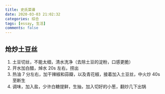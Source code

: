 ```yaml
---
title: 史氏菜谱
date: 2020-03-03 21:02:32
categories: 综合
tags: [essay, 生活]
comments: false
---
```


## 炝炒土豆丝

1. 土豆切丝，不能太细，清水洗净（去除土豆的淀粉，口感更脆）
2. 开水加白醋，焯水 20s 左右，捞出
3. 热油 7 分左右，加干辣椒和蒜瓣，以及青花椒，接着加入土豆丝，中火炒 40s 至断生
4. 调味，加入盐，少许白糖提鲜，生抽，加入切好的小葱，翻炒几下出锅
